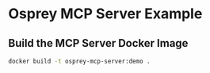 # Osprey MCP Server Example

## Build the MCP Server Docker Image
```bash
docker build -t osprey-mcp-server:demo .
```